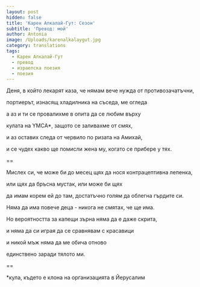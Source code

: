 ```yaml
---
layout: post
hidden: false
title: 'Карен Алкалай-Гут: Сезон'
subtitle: 'Превод: мой'
author: Antonia
image: /Uploads/karenalkalaygut.jpg
category: translations
tags:
  - Карен Алкалай-Гут
  - превод
  - израелска поезия
  - поезия
---
```

 Деня, в който лекарят каза, че нямам вече нужда от противозачатъчни,

портиерът, изнасящ хладилника на съседа, ме огледа

а аз и ти се провалихме в опита да се любим върху

кулата на YMCA*, защото се заливахме от смях,

и аз оставих следа от червило по ризата на Амихай,

и се чудех какво ще помисли жена му, когато се прибере у тях.

\==

Мислех си, че може би до месец щях да нося контрацептивна лепенка,

или щях да бръсна мустак, или може би щях

да имам корем ей до там, достатъчно голям да облегна гърдите си.

Няма да има повече деца - никога не смятах, че ще има.

Но вероятността за капещи зърна няма да е даже скрита,

и няма да си играя да се сравнявам с красавици

и никой мъж няма да ме обича отново

единствено заради тялото ми.

\==

\*кула, където е клона на организацията в Йерусалим
